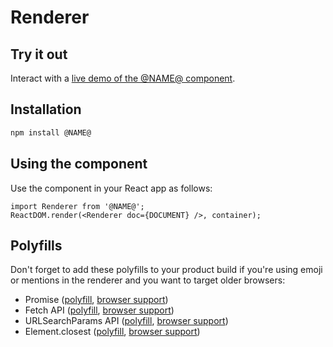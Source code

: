 # Renderer

## Try it out

Interact with a [live demo of the @NAME@ component](https://aui-cdn.atlassian.com/atlaskit/stories/@NAME@/@VERSION@/).

## Installation

```sh
npm install @NAME@
```

## Using the component

Use the component in your React app as follows:

```
import Renderer from '@NAME@';
ReactDOM.render(<Renderer doc={DOCUMENT} />, container);
```

## Polyfills

Don't forget to add these polyfills to your product build if you're using emoji or mentions in the renderer and you want to target older browsers:

 * Promise ([polyfill](https://www.npmjs.com/package/es6-promise), [browser support](http://caniuse.com/#feat=promises))
 * Fetch API ([polyfill](https://www.npmjs.com/package/whatwg-fetch), [browser support](http://caniuse.com/#feat=fetch))
 * URLSearchParams API ([polyfill](https://www.npmjs.com/package/url-search-params), [browser support](http://caniuse.com/#feat=urlsearchparams))
 * Element.closest ([polyfill](https://www.npmjs.com/package/element-closest), [browser support](http://caniuse.com/#feat=element-closest))
